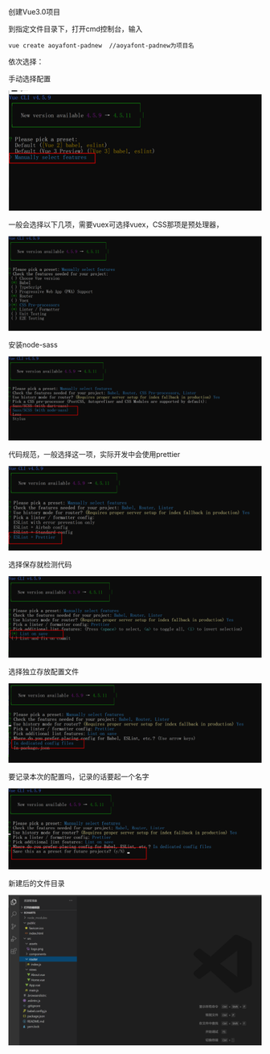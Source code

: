 创建Vue3.0项目

到指定文件目录下，打开cmd控制台，输入

```
vue create aoyafont-padnew  //aoyafont-padnew为项目名
```

依次选择：

手动选择配置

![image-20210313152002001](./创建Vue3.0项目.assets/image-20210313152002001.png)

一般会选择以下几项，需要vuex可选择vuex，CSS那项是预处理器，

![image-20210313164346678](创建Vue3.0项目.assets/image-20210313164346678.png)

安装node-sass

![image-20210313164436483](创建Vue3.0项目.assets/image-20210313164436483.png)

代码规范，一般选择这一项，实际开发中会使用prettier

![image-20210313153101097](创建Vue3.0项目.assets/image-20210313153101097.png)

选择保存就检测代码

![image-20210313153223584](创建Vue3.0项目.assets/image-20210313153223584.png)

选择独立存放配置文件

![image-20210313153338902](创建Vue3.0项目.assets/image-20210313153338902.png)

要记录本次的配置吗，记录的话要起一个名字

![image-20210313153448473](创建Vue3.0项目.assets/image-20210313153448473.png)

新建后的文件目录

![image-20210313153645509](创建Vue3.0项目.assets/image-20210313153645509.png)
